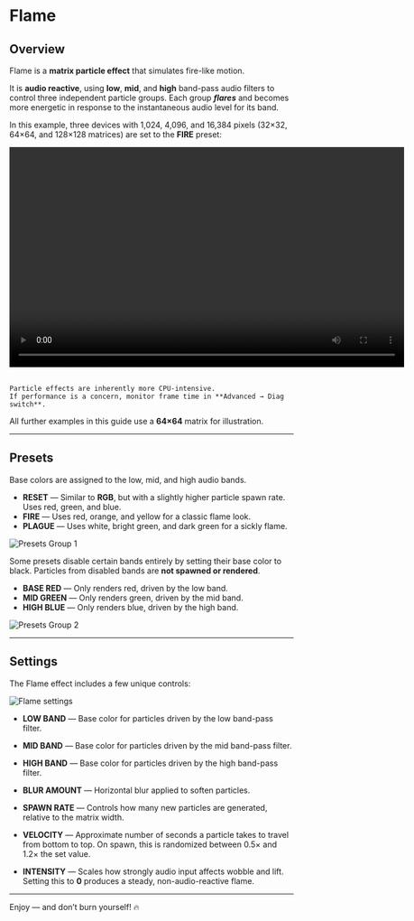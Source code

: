 # Flame

## Overview

Flame is a **matrix particle effect** that simulates fire-like motion.

It is **audio reactive**, using **low**, **mid**, and **high** band-pass audio filters to control three independent particle groups.
Each group ***flares*** and becomes more energetic in response to the instantaneous audio level for its band.

In this example, three devices with 1,024, 4,096, and 16,384 pixels
(32×32, 64×64, and 128×128 matrices) are set to the **FIRE** preset:

<video width="700" height="390" controls loop>
   <source src="../../_static/effects/matrix/flame/flame3.mp4" type="video/mp4">
   Your browser does not support the video tag.
</video>
<br><br>

```{note}
Particle effects are inherently more CPU-intensive.
If performance is a concern, monitor frame time in **Advanced → Diag switch**.
```

All further examples in this guide use a **64×64** matrix for illustration.

---

## Presets

Base colors are assigned to the low, mid, and high audio bands.

- **RESET** — Similar to **RGB**, but with a slightly higher particle spawn rate. Uses red, green, and blue.
- **FIRE** — Uses red, orange, and yellow for a classic flame look.
- **PLAGUE** — Uses white, bright green, and dark green for a sickly flame.

![Presets Group 1](/_static/effects/matrix/flame/presets1.png)

Some presets disable certain bands entirely by setting their base color to black.
Particles from disabled bands are **not spawned or rendered**.

- **BASE RED** — Only renders red, driven by the low band.
- **MID GREEN** — Only renders green, driven by the mid band.
- **HIGH BLUE** — Only renders blue, driven by the high band.

![Presets Group 2](/_static/effects/matrix/flame/presets2.png)

---

## Settings

The Flame effect includes a few unique controls:

![Flame settings](/_static/effects/matrix/flame/settings.png)

- **LOW BAND** — Base color for particles driven by the low band-pass filter.
- **MID BAND** — Base color for particles driven by the mid band-pass filter.
- **HIGH BAND** — Base color for particles driven by the high band-pass filter.

- **BLUR AMOUNT** — Horizontal blur applied to soften particles.
- **SPAWN RATE** — Controls how many new particles are generated, relative to the matrix width.
- **VELOCITY** — Approximate number of seconds a particle takes to travel from bottom to top. On spawn, this is randomized between 0.5× and 1.2× the set value.
- **INTENSITY** — Scales how strongly audio input affects wobble and lift.
  Setting this to **0** produces a steady, non-audio-reactive flame.

---

Enjoy — and don’t burn yourself! 🔥
